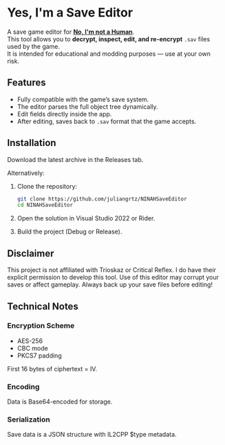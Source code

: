 # Yes, I'm a Save Editor

A save game editor for **[No, I'm not a Human](https://store.steampowered.com/app/3180070/No_Im_not_a_Human/)**.  
This tool allows you to **decrypt, inspect, edit, and re-encrypt** `.sav` files used by the game.  
It is intended for educational and modding purposes — use at your own risk.

## Features

- Fully compatible with the game’s save system.
- The editor parses the full object tree dynamically.
- Edit fields directly inside the app.
- After editing, saves back to `.sav` format that the game accepts.

## Installation

Download the latest archive in the Releases tab.

Alternatively:

1. Clone the repository:
   ```bash
   git clone https://github.com/juliangrtz/NINAHSaveEditor
   cd NINAHSaveEditor
   ```
2. Open the solution in Visual Studio 2022 or Rider.

3. Build the project (Debug or Release).

## Disclaimer

This project is not affiliated with Trioskaz or Critical Reflex.
I do have their explicit permission to develop this tool.
Use of this editor may corrupt your saves or affect gameplay. Always back up your save files before editing!

## Technical Notes

### Encryption Scheme

- AES-256
- CBC mode
- PKCS7 padding

First 16 bytes of ciphertext = IV.

### Encoding

Data is Base64-encoded for storage.

### Serialization

Save data is a JSON structure with IL2CPP $type metadata.
